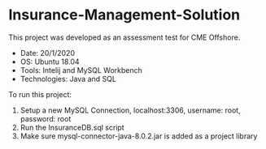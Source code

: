 # Insurance-Management-Solution
<p>This project was developed as an assessment test for CME Offshore.</p>
<ul>
<li>Date: 20/1/2020</li>
<li>OS: Ubuntu 18.04</li>
<li>Tools: Intelij and MySQL Workbench</li>
<li>Technologies: Java and SQL</li>
</ul>
To run this project:
<ol>
<li>Setup a new MySQL Connection, localhost:3306, username: root, password: root</li>
<li>Run the InsuranceDB.sql script</li>
<li>Make sure mysql-connector-java-8.0.2.jar is added as a project library</li>
</ol>
